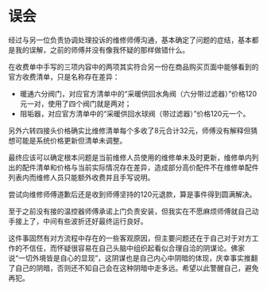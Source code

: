 # 误会


经过与另一位负责协调处理投诉的维修师傅沟通，基本确定了问题的症结，基本都是我的误解，之前的师傅并没有像我怀疑的那样做错什么。

在收费单中手写的三项内容中的两项其实符合另一份在商品购买页面中能够看到的官方收费清单，只是名称存在差异：

- 暖通六分阀门，对应官方清单中的“采暖供回水角阀（六分带过滤器）”价格120元一对，使用了四个阀门就是两对；
- 阻垢器，对应官方清单中的“采暖供回水球阀（带过滤器）”价格120元一个。

另外六转四接头价格确实比维修清单每个多收了8元合计32元，师傅没有解释但猜想可能是系统价格更新但清单未调整。

最终应该可以确定根本问题是当前维修人员使用的维修单未及时更新，维修单内列出的配件清单和价格与当前实际情况存在差异，造成部分高价配件不在维修单配件列表内而维修人员只能额外收费并且手写说明。

尝试向维修师傅道歉后还是收到师傅坚持的120元退款，算是事件得到圆满解决。

至于之前没有接的温控器师傅承诺上门负责安装，但我实在不愿麻烦师傅就自己动手接上了，中间有些波折还好最终运行良好。

这件事固然有对方流程中存在的一些客观原因，但主要问题还在于自己对于对方工作的不信任，而怀疑很容易在自己头脑中组织起看似合理自洽的阴谋论。佛家说“一切外境皆是自心的显现”，这阴谋也是自己内心中阴暗的体现，庆幸事实推翻了自己的阴暗，否则还不知自己会在这种阴暗中走多远。希望以此警醒自己，避免再犯。
